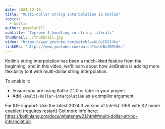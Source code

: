 ```yaml
---
date: 2024-12-16
title: "Multi-dollar String Interpolation in Kotlin"
topics:
  - kotlin
author: pamelahill
subtitle: "Improve $ handling in string literals"
thumbnail: ./thumbnail.jpg
video: "https://www.youtube.com/watch?v=ULBuIB9lHkc"
linkURL: "https://www.youtube.com/watch?v=ULBuIB9lHkc"
---
```


Kotlin’s string interpolation has been a much-liked feature from the beginning, and in this video, we'll learn about how JetBrains is adding more flexibility to it with multi-dollar string interpolation.

To enable it:

- Ensure you are using Kotlin 2.1.0 or later in your project
- Add `-Xmulti-dollar-interpolation` as a compiler argument

For IDE support:
Use the latest 2024.3 version of IntelliJ IDEA with K2 mode enabled (requires restart)
Get more info here: <https://kotlinlang.org/docs/whatsnew21.html#multi-dollar-string-interpolation>
